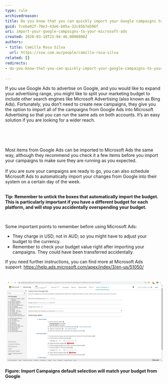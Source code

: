```yaml
---
type: rule
archivedreason: 
title: Do you know that you can quickly import your Google campaigns to your Microsoft Ads?
guid: 7ceba02f-70e3-43e6-b85a-32c85b7eb96f
uri: import-your-google-campaigns-to-your-microsoft-ads
created: 2020-03-18T23:04:46.0000000Z
authors:
- title: Camilla Rosa Silva
  url: https://ssw.com.au/people/camilla-rosa-silva
related: []
redirects:
- do-you-know-that-you-can-quickly-import-your-google-campaigns-to-your-microsoft-ads

---
```



​​If you use Google Ads to advertise on Google, and you would like to expand your advertising range, you might like to split your marketing budget to include other search engines like Microsoft Advertising (also known as Bing Ads). Fortunately, you don’t need to create new campaigns, they give you the option to import all of the campaigns from Google Ads into Microsoft Advertising so that you can run the same ads on both accounts. It’s an easy solution if you are looking for a wider reach.<br>
<br><excerpt class='endintro'></excerpt><br>
<p>​</p><p>Most items from Google Ads can be imported to Microsoft Ads the same way, although they recommend you check it a few items before you import your campaigns to make sure they are running as you expected.<br> <br>If you are sure your campaigns are ready to go, you can also schedule Microsoft Ads to automatically import your changes from Google into their system on a certain day of the week.</p><p><span style="font-size:5px;"></span><br><span style="font-weight:bold;">Tip: Remember to untick the boxes that automatically import the budget. This is particularly important if you have a different budget for each platform, and will stop you accidentally overspending your budget.</span><br></p><p>​​​​​<br></p><p>Some important points to remember before using Microsoft Ads:<br></p><ul><li>They charge in USD, not in AUD; so you might have to adjust your budget to the currency.</li><li>Remember to check your budget value right after importing your campaigns. They could have been transferred accidentally.<br></li></ul>If you need further instructions, you can find more at Microsoft Ads support: <a href="https://help.ads.microsoft.com/apex/index/3/en-us/51050/">https://help.ads.microsoft.com/apex/index/3/en-us/51050/</a><br><p></p><dl class="ssw15-rteElement-ImageArea"><br><img src="Msads.png" alt="Msads.png" style="margin:5px;width:808px;" /></dl><div><strong>Figure: Import Campaigns default selection will match your budget from Google</strong><br></div>


